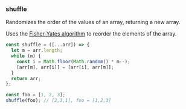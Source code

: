 ### shuffle

Randomizes the order of the values of an array, returning a new array.

Uses the [Fisher-Yates algorithm](https://en.wikipedia.org/wiki/Fisher%E2%80%93Yates_shuffle) to reorder the elements of the array.

```js
const shuffle = ([...arr]) => {
  let m = arr.length;
  while (m) {
    const i = Math.floor(Math.random() * m--);
    [arr[m], arr[i]] = [arr[i], arr[m]];
  }
  return arr;
};
```

```js
const foo = [1, 2, 3];
shuffle(foo); // [2,3,1], foo = [1,2,3]
```
